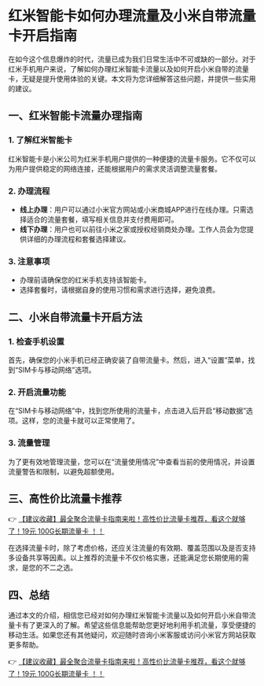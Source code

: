 # 红米智能卡如何办理流量及小米自带流量卡开启指南

在如今这个信息爆炸的时代，流量已成为我们日常生活中不可或缺的一部分。对于红米手机用户来说，了解如何办理红米智能卡流量以及如何开启小米自带的流量卡，无疑是提升使用体验的关键。本文将为您详细解答这些问题，并提供一些实用的建议。

## 一、红米智能卡流量办理指南

### 1. 了解红米智能卡
红米智能卡是小米公司为红米手机用户提供的一种便捷的流量卡服务。它不仅可以为用户提供稳定的网络连接，还能根据用户的需求灵活调整流量套餐。

### 2. 办理流程
- **线上办理**：用户可以通过小米官方网站或小米商城APP进行在线办理。只需选择适合的流量套餐，填写相关信息并支付费用即可。
- **线下办理**：用户也可以前往小米之家或授权经销商处办理。工作人员会为您提供详细的办理流程和套餐选择建议。

### 3. 注意事项
- 办理前请确保您的红米手机支持该智能卡。
- 选择套餐时，请根据自身的使用习惯和需求进行选择，避免浪费。

## 二、小米自带流量卡开启方法

### 1. 检查手机设置
首先，确保您的小米手机已经正确安装了自带流量卡。然后，进入“设置”菜单，找到“SIM卡与移动网络”选项。

### 2. 开启流量功能
在“SIM卡与移动网络”中，找到您所使用的流量卡，点击进入后开启“移动数据”选项。这样，您的流量卡就可以正常使用了。

### 3. 流量管理
为了更有效地管理流量，您可以在“流量使用情况”中查看当前的使用情况，并设置流量警告和限制，以避免超额使用。

## 三、高性价比流量卡推荐

👉 [【建议收藏】最全聚合流量卡指南来啦！高性价比流量卡推荐，看这个就够了！19元 100G长期流量卡 ！！](https://bit.ly/Liuliangka)

在选择流量卡时，除了考虑价格，还应关注流量的有效期、覆盖范围以及是否支持多设备共享等因素。以上推荐的流量卡不仅价格实惠，还能满足您长期使用的需求，是您的不二之选。

## 四、总结

通过本文的介绍，相信您已经对如何办理红米智能卡流量以及如何开启小米自带流量卡有了更深入的了解。希望这些信息能帮助您更好地利用手机流量，享受便捷的移动生活。如果您还有其他疑问，欢迎随时咨询小米客服或访问小米官方网站获取更多帮助。

👉 [【建议收藏】最全聚合流量卡指南来啦！高性价比流量卡推荐，看这个就够了！19元 100G长期流量卡 ！！](https://bit.ly/Liuliangka)